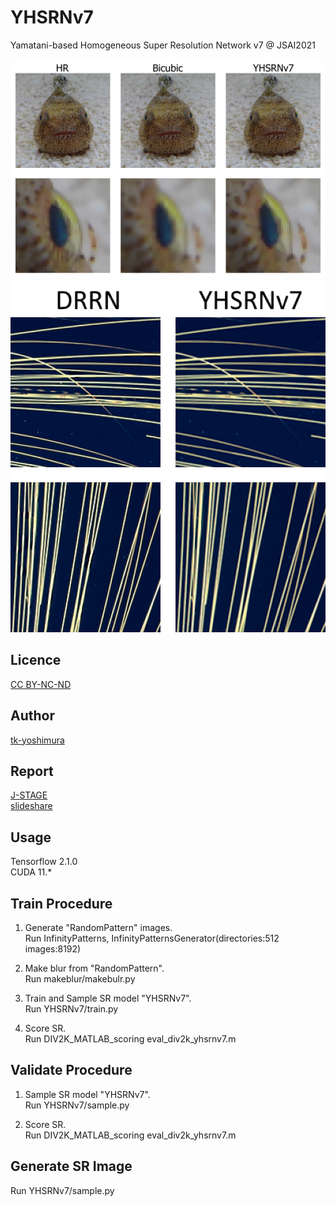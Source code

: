 # YHSRNv7
 Yamatani-based Homogeneous Super Resolution Network v7 @ JSAI2021
 
![fish](https://github.com/tk-yoshimura/JSAI2021_YHSRNv7/blob/master/images/fish.svg)  
![fireworks](https://github.com/tk-yoshimura/JSAI2021_YHSRNv7/blob/master/images/fireworks.png)

## Licence
[CC BY-NC-ND](https://github.com/tk-yoshimura/JSAI2021_YHSRNv7/blob/main/LICENSE)

## Author
[tk-yoshimura](https://github.com/tk-yoshimura)

## Report
[J-STAGE](https://www.jstage.jst.go.jp/article/pjsai/JSAI2021/0/JSAI2021_4G2GS2k05/_article/-char/ja/)  
[slideshare](https://www.slideshare.net/TakumaYoshimura2/jsai2021-4g2gs2k05-yamatani-activation)

## Usage
Tensorflow 2.1.0  
CUDA 11.*

## Train Procedure

1. Generate "RandomPattern" images.  
Run InfinityPatterns, InfinityPatternsGenerator(directories:512 images:8192)

2. Make blur from "RandomPattern".  
Run makeblur/makebulr.py

3. Train and Sample SR model "YHSRNv7".  
Run YHSRNv7/train.py

4. Score SR.  
Run DIV2K\_MATLAB\_scoring eval_div2k_yhsrnv7.m

## Validate Procedure

1. Sample SR model "YHSRNv7".  
Run YHSRNv7/sample.py

2. Score SR.  
Run DIV2K\_MATLAB\_scoring eval_div2k_yhsrnv7.m

## Generate SR Image

Run YHSRNv7/sample.py
